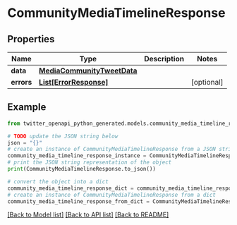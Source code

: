 # CommunityMediaTimelineResponse


## Properties

Name | Type | Description | Notes
------------ | ------------- | ------------- | -------------
**data** | [**MediaCommunityTweetData**](MediaCommunityTweetData.md) |  | 
**errors** | [**List[ErrorResponse]**](ErrorResponse.md) |  | [optional] 

## Example

```python
from twitter_openapi_python_generated.models.community_media_timeline_response import CommunityMediaTimelineResponse

# TODO update the JSON string below
json = "{}"
# create an instance of CommunityMediaTimelineResponse from a JSON string
community_media_timeline_response_instance = CommunityMediaTimelineResponse.from_json(json)
# print the JSON string representation of the object
print(CommunityMediaTimelineResponse.to_json())

# convert the object into a dict
community_media_timeline_response_dict = community_media_timeline_response_instance.to_dict()
# create an instance of CommunityMediaTimelineResponse from a dict
community_media_timeline_response_from_dict = CommunityMediaTimelineResponse.from_dict(community_media_timeline_response_dict)
```
[[Back to Model list]](../README.md#documentation-for-models) [[Back to API list]](../README.md#documentation-for-api-endpoints) [[Back to README]](../README.md)


